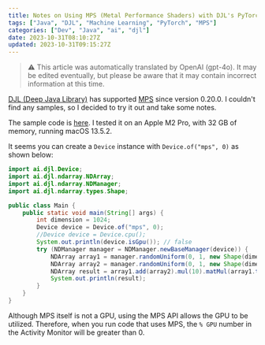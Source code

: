```yaml
---
title: Notes on Using MPS (Metal Performance Shaders) with DJL's PyTorch Backend
tags: ["Java", "DJL", "Machine Learning", "PyTorch", "MPS"]
categories: ["Dev", "Java", "ai", "djl"]
date: 2023-10-31T08:10:27Z
updated: 2023-10-31T09:15:27Z
---
```


> ⚠️ This article was automatically translated by OpenAI (gpt-4o).
> It may be edited eventually, but please be aware that it may contain incorrect information at this time.

[DJL (Deep Java Library)](https://github.com/deepjavalibrary/djl) has supported [MPS](https://developer.apple.com/metal/pytorch/) since version 0.20.0.
I couldn't find any samples, so I decided to try it out and take some notes.

The sample code is [here](https://github.com/making/hello-djl-pytorch). I tested it on an Apple M2 Pro, with 32 GB of memory, running macOS 13.5.2.

It seems you can create a `Device` instance with `Device.of("mps", 0)` as shown below:

```java
import ai.djl.Device;
import ai.djl.ndarray.NDArray;
import ai.djl.ndarray.NDManager;
import ai.djl.ndarray.types.Shape;

public class Main {
	public static void main(String[] args) {
		int dimension = 1024;
		Device device = Device.of("mps", 0);
		//Device device = Device.cpu();
		System.out.println(device.isGpu()); // false
		try (NDManager manager = NDManager.newBaseManager(device)) {
			NDArray array1 = manager.randomUniform(0, 1, new Shape(dimension, dimension));
			NDArray array2 = manager.randomUniform(0, 1, new Shape(dimension, dimension));
			NDArray result = array1.add(array2).mul(10).matMul(array1.transpose()).div(5);
			System.out.println(result);
		}
	}
}
```

Although MPS itself is not a GPU, using the MPS API allows the GPU to be utilized. Therefore, when you run code that uses MPS, the `% GPU` number in the Activity Monitor will be greater than 0.
